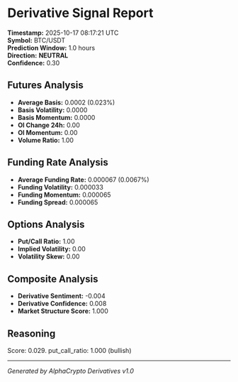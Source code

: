 # Derivative Signal Report

**Timestamp:** 2025-10-17 08:17:21 UTC  
**Symbol:** BTC/USDT  
**Prediction Window:** 1.0 hours  
**Direction:** **NEUTRAL**  
**Confidence:** 0.30

## Futures Analysis
- **Average Basis:** 0.0002 (0.023%)
- **Basis Volatility:** 0.0000
- **Basis Momentum:** 0.0000
- **OI Change 24h:** 0.00
- **OI Momentum:** 0.00
- **Volume Ratio:** 1.00

## Funding Rate Analysis
- **Average Funding Rate:** 0.000067 (0.0067%)
- **Funding Volatility:** 0.000033
- **Funding Momentum:** 0.000065
- **Funding Spread:** 0.000065

## Options Analysis
- **Put/Call Ratio:** 1.00
- **Implied Volatility:** 0.00
- **Volatility Skew:** 0.00

## Composite Analysis
- **Derivative Sentiment:** -0.004
- **Derivative Confidence:** 0.008
- **Market Structure Score:** 1.000

## Reasoning
Score: 0.029. put_call_ratio: 1.000 (bullish)

---
*Generated by AlphaCrypto Derivatives v1.0*
